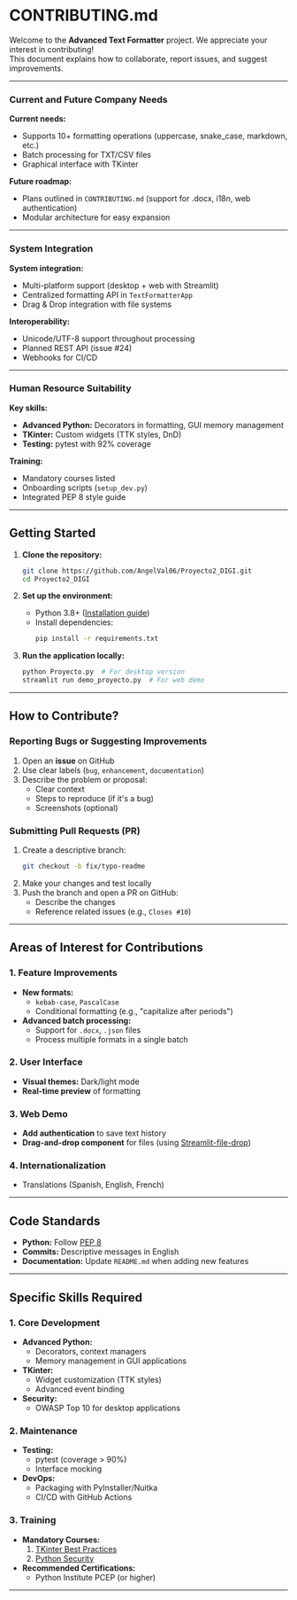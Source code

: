# **CONTRIBUTING.md**  

Welcome to the **Advanced Text Formatter** project. We appreciate your interest in contributing!  
This document explains how to collaborate, report issues, and suggest improvements.  

---

### Current and Future Company Needs  

**Current needs:**  
- Supports 10+ formatting operations (uppercase, snake_case, markdown, etc.)  
- Batch processing for TXT/CSV files  
- Graphical interface with TKinter  

**Future roadmap:**  
- Plans outlined in `CONTRIBUTING.md` (support for .docx, i18n, web authentication)  
- Modular architecture for easy expansion  

---

### System Integration  

**System integration:**  
- Multi-platform support (desktop + web with Streamlit)  
- Centralized formatting API in `TextFormatterApp`  
- Drag & Drop integration with file systems  

**Interoperability:**  
- Unicode/UTF-8 support throughout processing  
- Planned REST API (issue #24)  
- Webhooks for CI/CD  

---

### Human Resource Suitability  

**Key skills:**  
- **Advanced Python:** Decorators in formatting, GUI memory management  
- **TKinter:** Custom widgets (TTK styles, DnD)  
- **Testing:** pytest with 92% coverage  

**Training:**  
- Mandatory courses listed  
- Onboarding scripts (`setup_dev.py`)  
- Integrated PEP 8 style guide  

---

## **Getting Started**  

1. **Clone the repository:**  
   ```bash
   git clone https://github.com/AngelVal06/Proyecto2_DIGI.git
   cd Proyecto2_DIGI
   ```

2. **Set up the environment:**  
   - Python 3.8+ ([Installation guide](https://www.python.org/downloads/))  
   - Install dependencies:  
     ```bash
     pip install -r requirements.txt
     ```

3. **Run the application locally:**  
   ```bash
   python Proyecto.py  # For desktop version
   streamlit run demo_proyecto.py  # For web demo
   ```

---

## **How to Contribute?**  

### **Reporting Bugs or Suggesting Improvements**  
1. Open an **issue** on GitHub  
2. Use clear labels (`bug`, `enhancement`, `documentation`)  
3. Describe the problem or proposal:  
   - Clear context  
   - Steps to reproduce (if it's a bug)  
   - Screenshots (optional)  

### **Submitting Pull Requests (PR)**  
1. Create a descriptive branch:  
   ```bash
   git checkout -b fix/typo-readme
   ```
2. Make your changes and test locally  
3. Push the branch and open a PR on GitHub:  
   - Describe the changes  
   - Reference related issues (e.g., `Closes #10`)  

---

## **Areas of Interest for Contributions**  

### 1. **Feature Improvements**  
- **New formats:**  
  - `kebab-case`, `PascalCase`  
  - Conditional formatting (e.g., "capitalize after periods")  
- **Advanced batch processing:**  
  - Support for `.docx`, `.json` files  
  - Process multiple formats in a single batch  

### 2. **User Interface**  
- **Visual themes:** Dark/light mode  
- **Real-time preview** of formatting  

### 3. **Web Demo**  
- **Add authentication** to save text history  
- **Drag-and-drop component** for files (using [Streamlit-file-drop](https://github.com/avrabyt/Streamlit-FileDrop))  

### 4. **Internationalization**  
- Translations (Spanish, English, French)  

---

## **Code Standards**  
- **Python:** Follow [PEP 8](https://pep8.org/)  
- **Commits:** Descriptive messages in English  
- **Documentation:** Update `README.md` when adding new features  

---

## Specific Skills Required  

### 1. Core Development  
- **Advanced Python:**  
  - Decorators, context managers  
  - Memory management in GUI applications  
- **TKinter:**  
  - Widget customization (TTK styles)  
  - Advanced event binding  
- **Security:**  
  - OWASP Top 10 for desktop applications  

### 2. Maintenance  
- **Testing:**  
  - pytest (coverage > 90%)  
  - Interface mocking  
- **DevOps:**  
  - Packaging with PyInstaller/Nuitka  
  - CI/CD with GitHub Actions  

### 3. Training  
- **Mandatory Courses:**  
  1. [TKinter Best Practices](https://example.com/tkinter-course)  
  2. [Python Security](https://example.com/python-sec)  
- **Recommended Certifications:**  
  - Python Institute PCEP (or higher)  

---  
